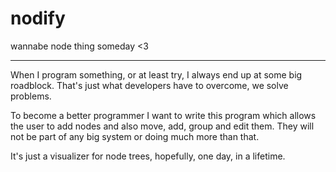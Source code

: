 # nodify
wannabe node thing someday &lt;3

_______________________________________________________________________________

When I program something, or at least try, I always end up at some big roadblock.
That's just what developers have to overcome, we solve problems. 

To become a better programmer I want to write this program which allows the user to add nodes and also move, add, group and edit them.
They will not be part of any big system or doing much more than that.

It's just a visualizer for node trees, hopefully, one day, in a lifetime. 

